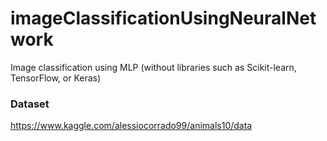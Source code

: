 # imageClassificationUsingNeuralNetwork
Image classification using MLP (without libraries such as Scikit-learn, TensorFlow, or Keras)

### Dataset
https://www.kaggle.com/alessiocorrado99/animals10/data

